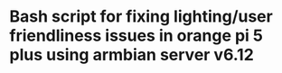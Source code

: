 # Bash script for fixing lighting/user friendliness issues in orange pi 5 plus using armbian server v6.12
